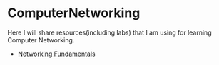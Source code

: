 # ComputerNetworking
Here I will share resources(including labs) that I am using for learning Computer Networking.

- [Networking Fundamentals](Fundamentals/README.md)

